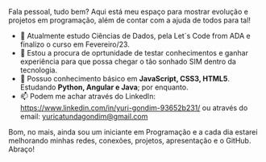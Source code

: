Fala pessoal, tudo bem?
Aqui está meu espaço para mostrar evolução e projetos em programação, além de contar com a ajuda de todos para tal!

- 🔭 Atualmente estudo Ciências de Dados, pela Let´s Code from ADA e finalizo o curso em Fevereiro/23.
- 👯 Estou a procura de oprtunidade de testar conhecimentos e ganhar experiência para que possa chegar o tão sonhado SIM dentro da tecnologia.
- 🤔 Possuo conhecimento básico em **JavaScript, CSS3, HTML5**.
      Estudando **Python, Angular e Java**; por enquanto.
- 📫 Podem me achar através do LinkedIn:
      https://www.linkedin.com/in/yuri-gondim-93652b231/
      ou através do email:
      yuricatundagondim@gmail.com

Bom, no mais, ainda sou um iniciante em Programação e a cada dia estarei melhorando minhas redes, conexões, projetos, apresentação e o GitHub.
Abraço!

